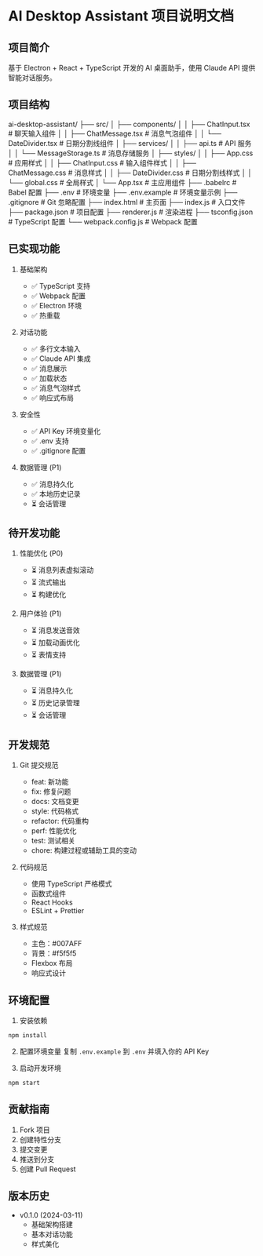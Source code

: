 # AI Desktop Assistant 项目说明文档

## 项目简介
基于 Electron + React + TypeScript 开发的 AI 桌面助手，使用 Claude API 提供智能对话服务。

## 项目结构
ai-desktop-assistant/
├── src/
│   ├── components/
│   │   ├── ChatInput.tsx      # 聊天输入组件
│   │   ├── ChatMessage.tsx    # 消息气泡组件
│   │   └── DateDivider.tsx    # 日期分割线组件
│   ├── services/
│   │   ├── api.ts            # API 服务
│   │   └── MessageStorage.ts # 消息存储服务
│   ├── styles/
│   │   ├── App.css          # 应用样式
│   │   ├── ChatInput.css    # 输入组件样式
│   │   ├── ChatMessage.css  # 消息样式
│   │   ├── DateDivider.css  # 日期分割线样式
│   │   └── global.css       # 全局样式
│   └── App.tsx              # 主应用组件
├── .babelrc                 # Babel 配置
├── .env                     # 环境变量
├── .env.example            # 环境变量示例
├── .gitignore              # Git 忽略配置
├── index.html              # 主页面
├── index.js                # 入口文件
├── package.json            # 项目配置
├── renderer.js             # 渲染进程
├── tsconfig.json           # TypeScript 配置
└── webpack.config.js       # Webpack 配置

## 已实现功能
1. 基础架构
   - ✅ TypeScript 支持
   - ✅ Webpack 配置
   - ✅ Electron 环境
   - ✅ 热重载

2. 对话功能
   - ✅ 多行文本输入
   - ✅ Claude API 集成
   - ✅ 消息展示
   - ✅ 加载状态
   - ✅ 消息气泡样式
   - ✅ 响应式布局

3. 安全性
   - ✅ API Key 环境变量化
   - ✅ .env 支持
   - ✅ .gitignore 配置

4. 数据管理 (P1)
   - ✅ 消息持久化
   - ✅ 本地历史记录
   - ⏳ 会话管理

## 待开发功能
1. 性能优化 (P0)
   - ⏳ 消息列表虚拟滚动
   - ⏳ 流式输出
   - ⏳ 构建优化

2. 用户体验 (P1)
   - ⏳ 消息发送音效
   - ⏳ 加载动画优化
   - ⏳ 表情支持

3. 数据管理 (P1)
   - ⏳ 消息持久化
   - ⏳ 历史记录管理
   - ⏳ 会话管理

## 开发规范
1. Git 提交规范
   - feat: 新功能
   - fix: 修复问题
   - docs: 文档变更
   - style: 代码格式
   - refactor: 代码重构
   - perf: 性能优化
   - test: 测试相关
   - chore: 构建过程或辅助工具的变动

2. 代码规范
   - 使用 TypeScript 严格模式
   - 函数式组件
   - React Hooks
   - ESLint + Prettier

3. 样式规范
   - 主色：#007AFF
   - 背景：#f5f5f5
   - Flexbox 布局
   - 响应式设计

## 环境配置
1. 安装依赖
```bash
npm install
```

2. 配置环境变量
复制 `.env.example` 到 `.env` 并填入你的 API Key

3. 启动开发环境
```bash
npm start
```

## 贡献指南
1. Fork 项目
2. 创建特性分支
3. 提交变更
4. 推送到分支
5. 创建 Pull Request

## 版本历史
- v0.1.0 (2024-03-11)
  - 基础架构搭建
  - 基本对话功能
  - 样式美化